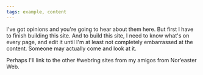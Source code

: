 ```yaml
---
tags: example, content
---
```

I've got opinions and you're going to hear about them here. But first I have to finish building this site. And to build this site, I need to know what's on every page, and edit it until I'm at least not completely embarrassed at the content. Someone may actually come and look at it.

Perhaps I'll link to the other #webring sites from my amigos from Nor’easter Web.